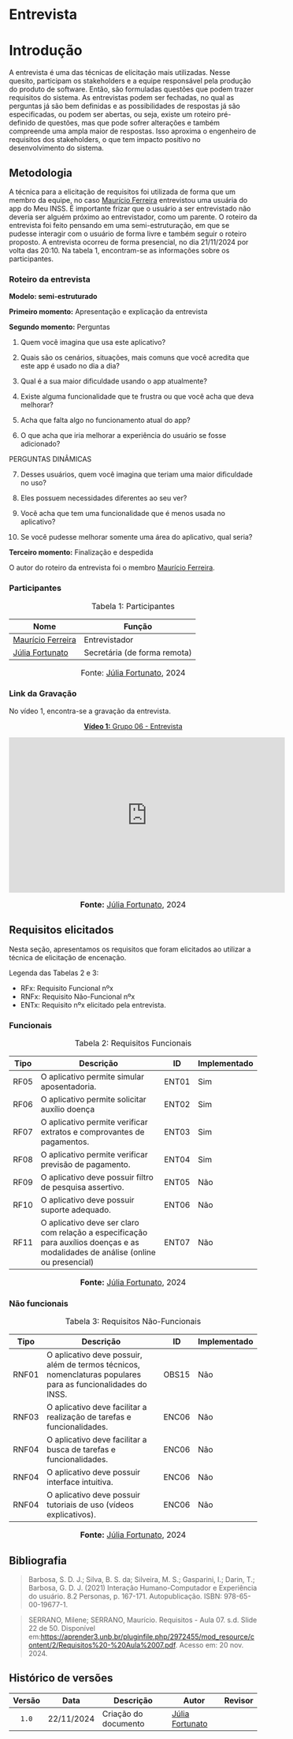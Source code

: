 # Entrevista

# Introdução

A entrevista é uma das técnicas de elicitação mais utilizadas. Nesse quesito,
participam os stakeholders e a equipe responsável pela produção do produto de
software. Então, são formuladas questões que podem trazer requisitos do sistema.
As entrevistas podem ser fechadas, no qual as perguntas já são bem
definidas e as possibilidades de respostas já são especificadas, ou podem ser
abertas, ou seja, existe um roteiro pré-definido de questões, mas que pode sofrer
alterações e também compreende uma ampla maior de respostas. Isso aproxima o
engenheiro de requisitos dos stakeholders, o que tem impacto positivo no
desenvolvimento do sistema.


## Metodologia

A técnica para a elicitação de requisitos foi utilizada de forma que um membro da equipe, no caso [Maurício Ferreira](https://github.com/mauricio-araujoo) entrevistou uma usuária do app do Meu INSS. É importante frizar que o usuário a ser entrevistado não deveria ser alguém próximo ao entrevistador, como um parente.
O roteiro da entrevista foi feito pensando em uma semi-estruturação, em que se pudesse interagir com o usuário de forma livre e também seguir o roteiro proposto.
A entrevista ocorreu de forma presencial, no dia 21/11/2024 por volta das 20:10. Na tabela 1, encontram-se as informações sobre os participantes.

### Roteiro da entrevista 

**Modelo: semi-estruturado**

**Primeiro momento:** Apresentação e explicação da entrevista

**Segundo momento:** Perguntas
1. Quem você imagina que usa este aplicativo?

2. Quais são os cenários, situações, mais comuns que você acredita que este app é usado no dia a dia?
3. Qual é a sua maior dificuldade usando o app atualmente?
4. Existe alguma funcionalidade que te frustra ou que você acha que deva melhorar?
5. Acha que falta algo no funcionamento atual do app?
6. O que acha que iria melhorar a experiência do usuário se fosse adicionado?

PERGUNTAS DINÂMICAS

7. Desses usuários, quem você imagina que teriam uma maior dificuldade no uso?

8. Eles possuem necessidades diferentes ao seu ver?
9. Você acha que tem uma funcionalidade que é menos usada no aplicativo?
10. Se você pudesse melhorar somente uma área do aplicativo, qual seria?

**Terceiro momento:** Finalização e despedida

O autor do roteiro da entrevista foi o membro [Maurício Ferreira](https://github.com/mauricio-araujoo).

### Participantes

<font size="3"><p style="text-align: center">Tabela 1: Participantes</p></font>

<center>

| Nome                                             | Função                   |
| ------------------------------------------------ | ------------------------ |
| [Maurício Ferreira](https://github.com/mauricio-araujoo)  | Entrevistador              |
| [Júlia Fortunato](https://github.com/julia-fortunato) | Secretária (de forma remota) |

</center>

<font size="3"><p style="text-align: center">Fonte: [Júlia Fortunato](https://github.com/julia-fortunato), 2024</p></font>

### Link da Gravação

No vídeo 1, encontra-se a gravação da entrevista.

<div align="center">
<p style="text-align: center"><a href="https://youtu.be/HTQTsxcaGAQ?si=cQFV-A5DwJRkLltP" target="blanket"><b>Vídeo 1:</b> Grupo 06 - Entrevista</a></p>

<iframe width="560" height="315" src="https://www.youtube.com/embed/HTQTsxcaGAQ?si=cQFV-A5DwJRkLltP" title="Apresentação 1" frameborder="0" allow="accelerometer; autoplay; clipboard-write; encrypted-media; gyroscope; picture-in-picture; web-share" allowfullscreen></iframe>

<font size="3"><p style="text-align: center"><b>Fonte:</b> <a href="https://github.com/julia-fortunato">Júlia Fortunato</a>, 2024</p></font>
</div >

## Requisitos elicitados

Nesta seção, apresentamos os requisitos que foram elicitados ao utilizar a técnica de elicitação de encenação.

Legenda das Tabelas 2 e 3:

- RFx: Requisito Funcional nºx
- RNFx: Requisito Não-Funcional nºx
- ENTx: Requisito nºx elicitado pela entrevista.

### Funcionais

<font size="3"><p style="text-align: center">Tabela 2: Requisitos Funcionais</p></font>

<center>

| Tipo | Descrição                                                                                                             | <a id="anchor_OBS" style="visibility: hidden;"></a> ID | Implementado |
| ---- | --------------------------------------------------------------------------------------------------------------------- | ------------------------------------------------------ | ------------ |
| RF05 | O aplicativo permite simular aposentadoria.                                                                            | ENT01                                                  | Sim          |
| RF06 | O aplicativo permite solicitar auxílio doença                                                                             | ENT02                                                  | Sim          |
| RF07 | O aplicativo permite verificar extratos e comprovantes de pagamentos.                                                | ENT03                                                  | Sim          |
| RF08 | O aplicativo permite verificar previsão de pagamento.                                 | ENT04                                                  | Sim          |
| RF09 | O aplicativo deve possuir filtro de pesquisa assertivo.                                 | ENT05                                                  | Não          |
| RF10 | O aplicativo deve possuir suporte adequado.                                 | ENT06                                                 | Não          |
| RF11 | O aplicativo deve ser claro com relação a especificação para auxílios doenças e as modalidades de análise (online ou presencial)                                 | ENT07                                                 | Não          |

</center>

<font size="3"><p style="text-align: center"><b>Fonte:</b> <a href="https://github.com/julia-fortunato">Júlia Fortunato</a>, 2024</p></font>

### Não funcionais

<font size="3"><p style="text-align: center">Tabela 3: Requisitos Não-Funcionais</p></font>

<center>

| Tipo  | Descrição                                                                                                                                                                       | <a id="anchor_OBSNF" style="visibility: hidden;"></a>ID | Implementado |
| ----- | ------------------------------------------------------------------------------------------------------------------------------------------------------------------------------- | ------------------------------------------------------- | ------------ |
| RNF01 | O aplicativo deve possuir, além de termos técnicos, nomenclaturas populares para as funcionalidades do INSS.                                                                  | OBS15                                                   | Não          |
| RNF03 | O aplicativo deve facilitar a realização de tarefas e funcionalidades.                                                                 | ENC06                                                   | Não          | 
| RNF04 | O aplicativo deve facilitar a busca de tarefas e funcionalidades.                                                               | ENC06    | Não          | 
| RNF04 | O aplicativo deve possuir interface intuitiva.                                                               | ENC06 | Não          | 
| RNF04 | O aplicativo deve possuir tutoriais de uso (vídeos explicativos).                                                             | ENC06                                                 | Não          |

</center>

<font size="3"><p style="text-align: center"><b>Fonte:</b> <a href="https://github.com/julia-fortunato">Júlia Fortunato</a>, 2024</p></font>


## Bibliografia

> Barbosa, S. D. J.; Silva, B. S. da; Silveira, M. S.; Gasparini, I.; Darin, T.; Barbosa, G. D. J. (2021) Interação Humano-Computador e Experiência do usuário. 8.2 Personas, p. 167-171. Autopublicação. ISBN: 978-65-00-19677-1.

>  SERRANO, Milene; SERRANO, Maurício. Requisitos - Aula 07. s.d. Slide 22 de 50. Disponível em:https://aprender3.unb.br/pluginfile.php/2972455/mod_resource/content/2/Requisitos%20-%20Aula%2007.pdf. Acesso em: 20 nov. 2024.

## Histórico de versões 

|Versão|Data|Descrição|Autor|Revisor|
|:----:|----|---------|-----|:-------:|
|`1.0`|22/11/2024|Criação do documento|[Júlia Fortunato](https://github.com/julia-fortunato)|[](https://github.com/)|